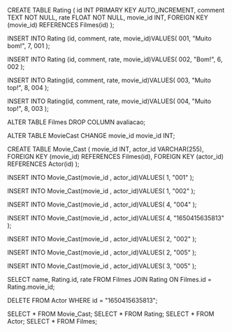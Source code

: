 CREATE TABLE Rating (
	id INT PRIMARY KEY AUTO_INCREMENT,
    comment TEXT NOT NULL,
	rate FLOAT NOT NULL,
    movie_id INT,
    FOREIGN KEY (movie_id) REFERENCES Filmes(id)
);

INSERT INTO Rating (id, comment, rate, movie_id)VALUES(
	001,
	"Muito bom!",
	7,
	001
);

INSERT INTO Rating (id, comment, rate, movie_id)VALUES(
	002,
    "Bom!",
    6,
    002
);

INSERT INTO Rating(id, comment, rate, movie_id)VALUES(
	003,
    "Muito top!",
    8,
    004
);

INSERT INTO Rating(id, comment, rate, movie_id)VALUES(
	004,
    "Muito top!",
    8,
    003
);

ALTER TABLE Filmes DROP COLUMN avaliacao;

ALTER TABLE MovieCast CHANGE movie_id movie_id INT;

CREATE TABLE Movie_Cast (
	movie_id INT,
	actor_id VARCHAR(255),
    FOREIGN KEY (movie_id) REFERENCES Filmes(id),
    FOREIGN KEY (actor_id) REFERENCES Actor(id)
);

INSERT INTO Movie_Cast(movie_id , actor_id)VALUES(
	1,
    "001"
);

INSERT INTO Movie_Cast(movie_id , actor_id)VALUES(
	1,
    "002"
);

INSERT INTO Movie_Cast(movie_id , actor_id)VALUES(
	4,
    "004"
);

INSERT INTO Movie_Cast(movie_id , actor_id)VALUES(
	4,
    "1650415635813"
);

INSERT INTO Movie_Cast(movie_id , actor_id)VALUES(
	2,
    "002"
);

INSERT INTO Movie_Cast(movie_id , actor_id)VALUES(
	2,
    "005"
);

INSERT INTO Movie_Cast(movie_id , actor_id)VALUES(
	3,
    "005"
);

SELECT name, Rating.id, rate FROM Filmes
JOIN Rating ON Filmes.id = Rating.movie_id;

DELETE FROM Actor
WHERE id = "1650415635813";

SELECT * FROM Movie_Cast;
SELECT * FROM Rating;
SELECT * FROM Actor;
SELECT * FROM Filmes;